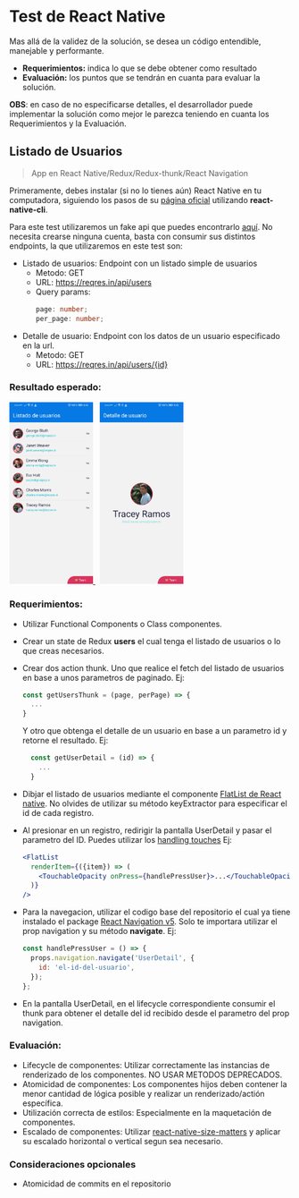 # Test de React Native

Mas allá de la validez de la solución, se desea un código entendible, manejable y performante.

- **Requerimientos:** indica lo que se debe obtener como resultado
- **Evaluación:** los puntos que se tendrán en cuanta para evaluar la solución.

**OBS**: en caso de no especificarse detalles, el desarrollador puede implementar la solución como mejor le parezca teniendo en cuanta los
Requerimientos y la Evaluación.

## Listado de Usuarios

> App en React Native/Redux/Redux-thunk/React Navigation

Primeramente, debes instalar (si no lo tienes aún) React Native en tu computadora, siguiendo los pasos de su [página oficial](https://reactnative.dev/docs/environment-setup) utilizando **react-native-cli**.

Para este test utilizaremos un fake api que puedes encontrarlo [aquí](https://reqres.in/). No necesita crearse ninguna cuenta, basta con consumir sus distintos endpoints, la que utilizaremos en este test son:

- Listado de usuarios: Endpoint con un listado simple de usuarios
  - Metodo: GET
  - URL: https://reqres.in/api/users
  - Query params:
    ```ts
    page: number;
    per_page: number;
    ```
- Detalle de usuario: Endpoint con los datos de un usuario especificado en la url.
  - Metodo: GET
  - URL: https://reqres.in/api/users/{id}

### Resultado esperado:

<a href="./assets/UserList.jpg">
  <img src="./assets/UserList.jpg" width="150">
</a>&nbsp;
<a href="./assets/UserDetail.jpg">
  <img src="./assets/UserDetail.jpg" width="150">
</a>

### Requerimientos:

- Utilizar Functional Components o Class componentes.
- Crear un state de Redux **users** el cual tenga el listado de usuarios o lo que creas necesarios.
- Crear dos action thunk. Uno que realice el fetch del listado de usuarios en base a unos parametros de paginado. Ej:
  ```js
  const getUsersThunk = (page, perPage) => {
    ...
  }
  ```
  Y otro que obtenga el detalle de un usuario en base a un parametro id y retorne el resultado. Ej:
  ```js
    const getUserDetail = (id) => {
      ...
    }
  ```
- Dibjar el listado de usuarios mediante el componente [FlatList de React native](https://reactnative.dev/docs/flatlist). No olvides de utilizar su método keyExtractor para especificar el id de cada registro.
- Al presionar en un registro, redirigir la pantalla UserDetail y pasar el parametro del ID. Puedes utilizar los [handling touches](https://reactnative.dev/docs/handling-touches#__docusaurus) Ej:

  ```jsx
  <FlatList
    renderItem={({item}) => (
      <TouchableOpacity onPress={handlePressUser}>...</TouchableOpacity>
    )}
  />
  ```

- Para la navegacion, utilizar el codigo base del repositorio el cual ya tiene instalado el package
  [React Navigation v5](https://reactnavigation.org/docs/getting-started).
  Solo te importara utilizar el prop navigation y su método **navigate**. Ej:

  ```js
  const handlePressUser = () => {
    props.navigation.navigate('UserDetail', {
      id: 'el-id-del-usuario',
    });
  };
  ```

- En la pantalla UserDetail, en el lifecycle correspondiente consumir el thunk para obtener el detalle del id recibido desde el parametro del prop navigation.

### Evaluación:

- Lifecycle de componentes: Utilizar correctamente las instancias de renderizado de los componentes. NO USAR METODOS DEPRECADOS.
- Atomicidad de componentes: Los componentes hijos deben contener la menor cantidad de lógica posible y realizar un renderizado/actión específica.
- Utilización correcta de estilos: Especialmente en la maquetación de componentes.
- Escalado de componentes: Utilizar [react-native-size-matters](https://github.com/nirsky/react-native-size-matters) y aplicar su escalado horizontal o vertical segun sea necesario.

### Consideraciones opcionales

- Atomicidad de commits en el repositorio

